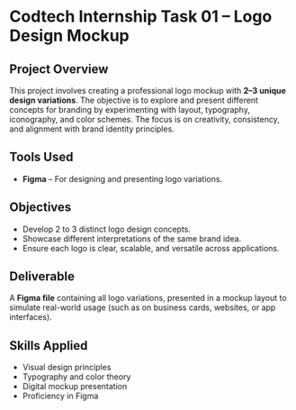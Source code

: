 # Codtech Internship Task 01 – Logo Design Mockup

## Project Overview
This project involves creating a professional logo mockup with **2–3 unique design variations**. The objective is to explore and present different concepts for branding by experimenting with layout, typography, iconography, and color schemes. The focus is on creativity, consistency, and alignment with brand identity principles.

## Tools Used
- **Figma** – For designing and presenting logo variations.

## Objectives
- Develop 2 to 3 distinct logo design concepts.
- Showcase different interpretations of the same brand idea.
- Ensure each logo is clear, scalable, and versatile across applications.

## Deliverable
A **Figma file** containing all logo variations, presented in a mockup layout to simulate real-world usage (such as on business cards, websites, or app interfaces).

## Skills Applied
- Visual design principles  
- Typography and color theory  
- Digital mockup presentation  
- Proficiency in Figma
